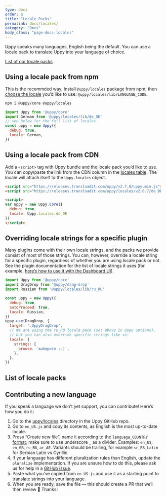 ```yaml
---
type: docs
order: 6
title: "Locale Packs"
permalink: docs/locales/
category: "Docs"
body_class: "page-docs-locales"
---
```


Uppy speaks many languages, English being the default. You can use a locale pack to translate Uppy into your language of choice.

[List of our locale packs](#List-of-locale-packs)

## Using a locale pack from npm

This is the recommded way. Install `@uppy/locales` package from npm, then [choose the locale](#List-of-locale-packs) you’d like to use: `@uppy/locales/lib/LANGUAGE_CODE`.

```bash
npm i @uppy/core @uppy/locales
```

```js
import Uppy from '@uppy/core'
import German from '@uppy/locales/lib/de_DE'
// see below for the full list of locales
const uppy = new Uppy({
  debug: true,
  locale: German,
})
```

## Using a locale pack from CDN

Add a `<script>` tag with Uppy bundle and the locale pack you’d like to use. You can copy/paste the link from the CDN column in the [locales table](#List-of-locale-packs). The locale will attach itself to the `Uppy.locales` object.

```html
<script src="https://releases.transloadit.com/uppy/v2.7.0/uppy.min.js"></script>
<script src="https://releases.transloadit.com/uppy/locales/v2.0.7/de_DE.min.js"></script>

<script>
var uppy = new Uppy.Core({
  debug: true,
  locale: Uppy.locales.de_DE
})
</script>
```

## Overriding locale strings for a specific plugin

Many plugins come with their own locale strings, and the packs we provide consist of most of those strings. You can, however, override a locale string for a specific plugin, regardless of whether you are using locale pack or not. See the plugin documentation for the list of locale strings it uses (for example, [here’s how to use it with the Dashboard UI](https://uppy.io/docs/dashboard/#locale)).

```js
import Uppy from '@uppy/core'
import DragDrop from '@uppy/drag-drop'
import Russian from '@uppy/locales/lib/ru_RU'

const uppy = new Uppy({
  debug: true,
  autoProceed: true,
  locale: Russian,
})
uppy.use(DragDrop, {
  target: '.UppyDragDrop',
  // We are using the ru_RU locale pack (set above in Uppy options),
  // but you can also override specific strings like so:
  locale: {
    strings: {
      browse: 'выберите ;-)',
    },
  },
})
```

## List of locale packs

<!-- md list_of_locale_packs.md -->

## Contributing a new language

If you speak a language we don’t yet support, you can contribute! Here’s how you do it:

1. Go to the [uppy/locales](https://github.com/transloadit/uppy/tree/main/packages/%40uppy/locales/src) directory in the Uppy GitHub repo.
2. Go to `en_US.js` and copy its contents, as English is the most up-to-date locale.
3. Press “Create new file”, name it according to the [`language_COUNTRY` format](http://www.i18nguy.com/unicode/language-identifiers.html), make sure to use underscore `_` as a divider. Examples: `en_US`, `en_GB`, `ru_RU`, `ar_AE`. Variants should be trailing, for example `sr_RS_Latin` for Serbian Latin vs Cyrillic.
4. If your language has different pluralization rules than English, update the `pluralize` implementation. If you are unsure how to do this, please ask us for help in a [GitHub issue](https://github.com/transloadit/uppy/issues/new).
5. Paste what you’ve copied from `en_US.js` and use it as a starting point to translate strings into your language.
6. When you are ready, save the file — this should create a PR that we’ll then review 🎉 Thanks!
